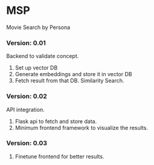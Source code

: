 # MSP
Movie Search by Persona

### Version: 0.01
Backend to validate concept.
1. Set up vector DB
2. Generate embeddings and store it in vector DB
3. Fetch result from that DB. Similarity Search.

### Version: 0.02
API integration.
1. Flask api to fetch and store data.
2. Minimum frontend framework to visualize the results.

### Version: 0.03
1. Finetune frontend for better results.